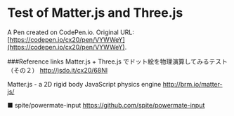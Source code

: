 # Test of Matter.js and Three.js

A Pen created on CodePen.io. Original URL: [https://codepen.io/cx20/pen/VYWWeY](https://codepen.io/cx20/pen/VYWWeY).

###Reference links
Matter.js + Three.js でドット絵を物理演算してみるテスト（その２）
http://jsdo.it/cx20/68Nl

Matter.js - a 2D rigid body JavaScript physics engine
http://brm.io/matter-js/

■ spite/powermate-input
https://github.com/spite/powermate-input
